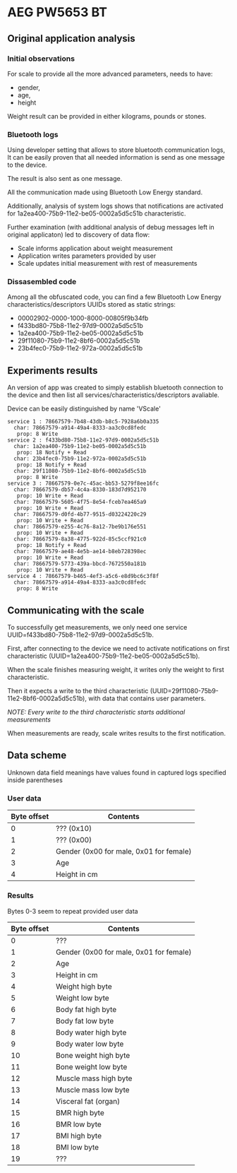 # AEG PW5653 BT

## Original application analysis

### Initial observations

For scale to provide all the more advanced parameters, needs to have:

* gender,
* age,
* height

Weight result can be provided in either kilograms, pounds or stones.

### Bluetooth logs

Using developer setting that allows to store bluetooth communication logs,
It can be easily proven that all needed information is send as one message to
the device.

The result is also sent as one message.

All the communication made using Bluetooth Low Energy standard.

Additionally, analysis of system logs shows that notifications are activated for
1a2ea400-75b9-11e2-be05-0002a5d5c51b characteristic.

Further examination (with additional analysis of debug messages left in original
applicaton) led to discovery of data flow:

* Scale informs application about weight measurement
* Application writes parameters provided by user
* Scale updates initial measurement with rest of measurements

### Dissasembled code

Among all the obfuscated code, you can find a few Bluetooth Low Energy
characteristics/descriptors UUIDs stored as static strings:

* 00002902-0000-1000-8000-00805f9b34fb
* f433bd80-75b8-11e2-97d9-0002a5d5c51b
* 1a2ea400-75b9-11e2-be05-0002a5d5c51b
* 29f11080-75b9-11e2-8bf6-0002a5d5c51b
* 23b4fec0-75b9-11e2-972a-0002a5d5c51b

## Experiments results

An version of app was created to simply establish bluetooth connection to
the device and then list all services/characteristics/descriptors avaliable.

Device can be easily distinguished by name 'VScale'

```
service 1 : 78667579-7b48-43db-b8c5-7928a6b0a335
  char: 78667579-a914-49a4-8333-aa3c0cd8fedc
   prop: 8 Write
service 2 : f433bd80-75b8-11e2-97d9-0002a5d5c51b
  char: 1a2ea400-75b9-11e2-be05-0002a5d5c51b
   prop: 18 Notify + Read
  char: 23b4fec0-75b9-11e2-972a-0002a5d5c51b
   prop: 18 Notify + Read
  char: 29f11080-75b9-11e2-8bf6-0002a5d5c51b
   prop: 8 Write
service 3 : 78667579-0e7c-45ac-bb53-5279f8ee16fc
  char: 78667579-db57-4c4a-8330-183d7d952170
   prop: 10 Write + Read
  char: 78667579-5605-4f75-8e54-fceb7ea465a9
   prop: 10 Write + Read
  char: 78667579-d0fd-4b77-9515-d03224220c29
   prop: 10 Write + Read
  char: 78667579-e255-4c76-8a12-7be9b176e551
   prop: 10 Write + Read
  char: 78667579-8a38-4775-922d-85c5ccf921c0
   prop: 18 Notify + Read
  char: 78667579-ae48-4e5b-ae14-b8eb728398ec
   prop: 10 Write + Read
  char: 78667579-5773-439a-bbcd-7672550a181b
   prop: 10 Write + Read
service 4 : 78667579-b465-4ef3-a5c6-e8d9bc6c3f8f
  char: 78667579-a914-49a4-8333-aa3c0cd8fedc
   prop: 8 Write
```

## Communicating with the scale

To successfully get measurements, we only need one service UUID=f433bd80-75b8-11e2-97d9-0002a5d5c51b.

First, after connecting to the device we need to activate notifications on first
characteristic (UUID=1a2ea400-75b9-11e2-be05-0002a5d5c51b).

When the scale finishes measuring weight, it writes only the weight to first characteristic.

Then it expects a write to the third characteristic (UUID=29f11080-75b9-11e2-8bf6-0002a5d5c51b),
 with data that contains user parameters.

*NOTE: Every write to the third characteristic starts additional measurements*

When measurements are ready, scale writes results to the first notification.

## Data scheme

Unknown data field meanings have values found in captured logs specified inside parentheses

### User data

Byte offset | Contents
----------- | --------
0 | ??? (0x10)
1 | ??? (0x00)
2 | Gender (0x00 for male, 0x01 for female)
3 | Age
4 | Height in cm

### Results

Bytes 0-3 seem to repeat provided user data

Byte offset | Contents
----------- | --------
0 | ???
1 | Gender (0x00 for male, 0x01 for female)
2 | Age
3 | Height in cm
4 | Weight high byte
5 | Weight low byte
6 | Body fat high byte
7 | Body fat low byte
8 | Body water high byte
9 | Body water low byte
10 | Bone weight high byte
11 | Bone weight low byte
12 | Muscle mass high byte
13 | Muscle mass low byte
14 | Visceral fat (organ)
15 | BMR high byte
16 | BMR low byte
17 | BMI high byte
18 | BMI low byte
19 | ???
